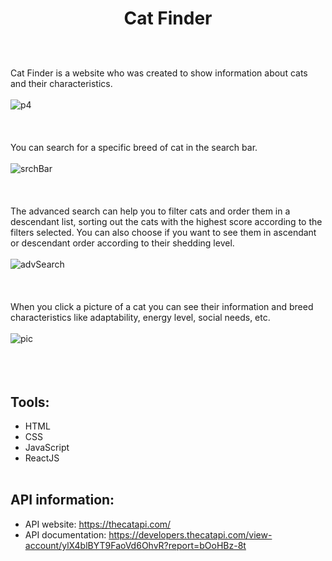 # <p align="center">Cat Finder</p>
<br></br>
Cat Finder is a website who was created to show information about cats and their characteristics. 
<br></br>
![p4](https://user-images.githubusercontent.com/100097970/217018042-e85127b1-0828-477e-bd1c-1f1ea39b3675.png)
<br></br>
<br></br>
You can search for a specific breed of cat in the search bar.
<br></br>
![srchBar](https://user-images.githubusercontent.com/100097970/217018682-d128838e-4f0a-46e9-9544-7c7d860c35ea.gif)
<br></br>
<br></br>
The advanced search can help you to filter cats and order them in a descendant list, sorting out the cats with the highest score according to the filters selected. You can also choose if you want to see them in ascendant or descendant order according to their shedding level.
<br></br>
![advSearch](https://user-images.githubusercontent.com/100097970/217018933-440f66d2-fd07-44cb-a30a-4d44b2e9e7ae.gif)
<br></br>
<br></br>
When you click a picture of a cat you can see their information and breed characteristics like adaptability, energy level, social needs, etc.
<br></br>
![pic](https://user-images.githubusercontent.com/100097970/217019009-a9ac8777-4341-4770-a9b6-0b9a90d0d03e.gif)
<br></br>
<br></br>
## Tools:
* HTML
* CSS 
* JavaScript
* ReactJS
<br></br>
## API information:
* API website: https://thecatapi.com/
* API documentation: https://developers.thecatapi.com/view-account/ylX4blBYT9FaoVd6OhvR?report=bOoHBz-8t

